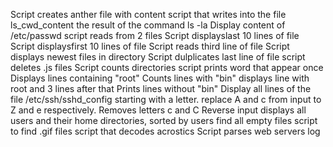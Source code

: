 Script creates anther file with content
script that writes into the file ls_cwd_content the result of the command ls -la
Display content of /etc/passwd
script reads from 2 files
Script displayslast 10 lines of file
Script displaysfirst 10 lines of file
Script reads third line of file
Script displays newest files in directory
Script dulplicates last line of file
script deletes .js files
Script counts directories
script prints word that appear once
Displays lines containing "root"
Counts lines with "bin"
displays line with root and 3 lines after that
Prints lines without "bin"
Display all lines of the file /etc/ssh/sshd_config starting with a letter.
replace A and c from input to Z and e respectively.
Removes letters c and C
Reverse input
displays all users and their home directories, sorted by users
find all empty files
script to find .gif files
script that decodes acrostics
Script parses web servers log
